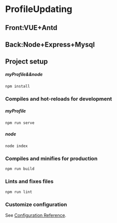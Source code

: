 # ProfileUpdating
## Front:VUE+Antd
## Back:Node+Express+Mysql

## Project setup
##### myProfile&&node
```
npm install
```

### Compiles and hot-reloads for development
##### myProfile
```
npm run serve
```
##### node
```
node index
```

### Compiles and minifies for production
```
npm run build
```

### Lints and fixes files
```
npm run lint
```

### Customize configuration
See [Configuration Reference](https://cli.vuejs.org/config/).
